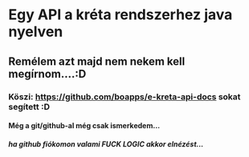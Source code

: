 # Egy API a kréta rendszerhez java nyelven
## Remélem azt majd nem nekem kell megírnom....:D
### Köszi: https://github.com/boapps/e-kreta-api-docs sokat segített :D
#### Még a git/github-al még csak ismerkedem...
##### ha github fiókomon valami FUCK LOGIC akkor elnézést...
